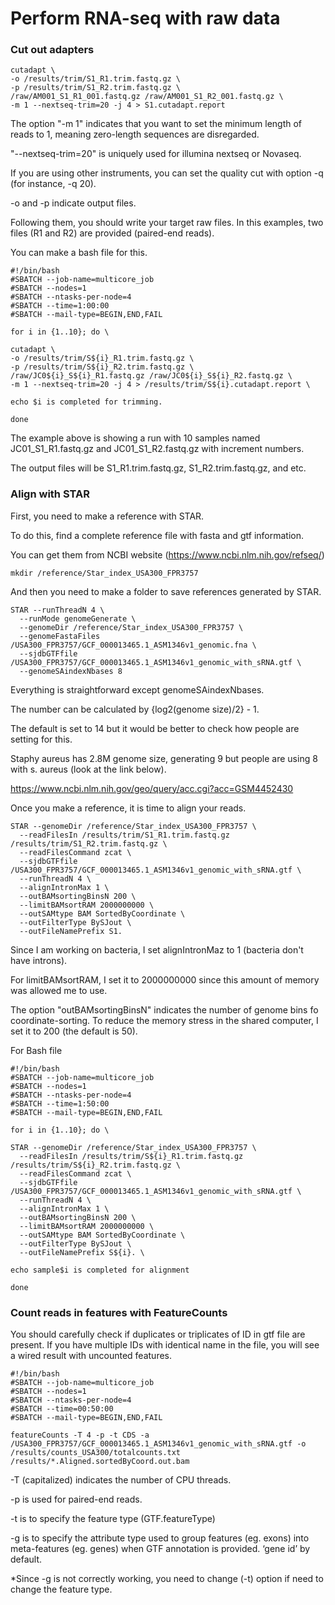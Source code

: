 # Perform RNA-seq with raw data

### Cut out adapters

```
cutadapt \
-o /results/trim/S1_R1.trim.fastq.gz \
-p /results/trim/S1_R2.trim.fastq.gz \
/raw/AM001_S1_R1_001.fastq.gz /raw/AM001_S1_R2_001.fastq.gz \
-m 1 --nextseq-trim=20 -j 4 > S1.cutadapt.report
```
The option "-m 1" indicates that you want to set the minimum length of reads to 1, meaning zero-length sequences are disregarded.

"--nextseq-trim=20" is uniquely used for illumina nextseq or Novaseq. 

If you are using other instruments, you can set the quality cut with option -q (for instance, -q 20).

-o and -p indicate output files.

Following them, you should write your target raw files. In this examples, two files (R1 and R2) are provided (paired-end reads).

You can make a bash file for this.

```
#!/bin/bash
#SBATCH --job-name=multicore_job
#SBATCH --nodes=1
#SBATCH --ntasks-per-node=4
#SBATCH --time=1:00:00
#SBATCH --mail-type=BEGIN,END,FAIL

for i in {1..10}; do \

cutadapt \
-o /results/trim/S${i}_R1.trim.fastq.gz \
-p /results/trim/S${i}_R2.trim.fastq.gz \
/raw/JC0${i}_S${i}_R1.fastq.gz /raw/JC0${i}_S${i}_R2.fastq.gz \
-m 1 --nextseq-trim=20 -j 4 > /results/trim/S${i}.cutadapt.report \

echo $i is completed for trimming.

done
```
The example above is showing a run with 10 samples named JC01_S1_R1.fastq.gz and JC01_S1_R2.fastq.gz with increment numbers. 

The output files will be S1_R1.trim.fastq.gz, S1_R2.trim.fastq.gz, and etc.

### Align with STAR

First, you need to make a reference with STAR.

To do this, find a complete reference file with fasta and gtf information.

You can get them from NCBI website (https://www.ncbi.nlm.nih.gov/refseq/)

```
mkdir /reference/Star_index_USA300_FPR3757
```
And then you need to make a folder to save references generated by STAR.

```
STAR --runThreadN 4 \
  --runMode genomeGenerate \
  --genomeDir /reference/Star_index_USA300_FPR3757 \
  --genomeFastaFiles /USA300_FPR3757/GCF_000013465.1_ASM1346v1_genomic.fna \
  --sjdbGTFfile /USA300_FPR3757/GCF_000013465.1_ASM1346v1_genomic_with_sRNA.gtf \
  --genomeSAindexNbases 8
```
Everything is straightforward except genomeSAindexNbases.

The number can be calculated by {log2(genome size)/2} - 1.

The default is set to 14 but it would be better to check how people are setting for this.

Staphy aureus has 2.8M genome size, generating 9 but people are using 8 with s. aureus (look at the link below).

https://www.ncbi.nlm.nih.gov/geo/query/acc.cgi?acc=GSM4452430

Once you make a reference, it is time to align your reads.
```
STAR --genomeDir /reference/Star_index_USA300_FPR3757 \
  --readFilesIn /results/trim/S1_R1.trim.fastq.gz /results/trim/S1_R2.trim.fastq.gz \
  --readFilesCommand zcat \
  --sjdbGTFfile /USA300_FPR3757/GCF_000013465.1_ASM1346v1_genomic_with_sRNA.gtf \
  --runThreadN 4 \
  --alignIntronMax 1 \
  --outBAMsortingBinsN 200 \
  --limitBAMsortRAM 2000000000 \
  --outSAMtype BAM SortedByCoordinate \
  --outFilterType BySJout \
  --outFileNamePrefix S1.
```
Since I am working on bacteria, I set alignIntronMaz to 1 (bacteria don't have introns).

For limitBAMsortRAM, I set it to 2000000000 since this amount of memory was allowed me to use.

The option "outBAMsortingBinsN" indicates the number of genome bins fo coordinate-sorting.
To reduce the memory stress in the shared computer, I set it to 200 (the default is 50).


For Bash file
```
#!/bin/bash
#SBATCH --job-name=multicore_job
#SBATCH --nodes=1
#SBATCH --ntasks-per-node=4
#SBATCH --time=1:50:00
#SBATCH --mail-type=BEGIN,END,FAIL

for i in {1..10}; do \

STAR --genomeDir /reference/Star_index_USA300_FPR3757 \
  --readFilesIn /results/trim/S${i}_R1.trim.fastq.gz /results/trim/S${i}_R2.trim.fastq.gz \
  --readFilesCommand zcat \
  --sjdbGTFfile /USA300_FPR3757/GCF_000013465.1_ASM1346v1_genomic_with_sRNA.gtf \
  --runThreadN 4 \
  --alignIntronMax 1 \
  --outBAMsortingBinsN 200 \
  --limitBAMsortRAM 2000000000 \
  --outSAMtype BAM SortedByCoordinate \
  --outFilterType BySJout \
  --outFileNamePrefix S${i}. \

echo sample$i is completed for alignment

done

```

### Count reads in features with FeatureCounts

You should carefully check if duplicates or triplicates of ID in gtf file are present.
If you have multiple IDs with identical name in the file, you will see a wired result with uncounted features.



```
#!/bin/bash
#SBATCH --job-name=multicore_job
#SBATCH --nodes=1
#SBATCH --ntasks-per-node=4
#SBATCH --time=00:50:00
#SBATCH --mail-type=BEGIN,END,FAIL

featureCounts -T 4 -p -t CDS -a /USA300_FPR3757/GCF_000013465.1_ASM1346v1_genomic_with_sRNA.gtf -o /results/counts_USA300/totalcounts.txt /results/*.Aligned.sortedByCoord.out.bam
```
-T (capitalized) indicates the number of CPU threads.

-p is used for paired-end reads. 

-t is to specify the feature type (GTF.featureType)

-g is to specify the attribute type used to group features (eg. exons) into meta-features (eg. genes) when GTF annotation is provided. ‘gene id’ by default.

*Since -g is not correctly working, you need to change (-t) option if need to change the feature type.






